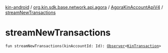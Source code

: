[kin-android](../../index.md) / [org.kin.sdk.base.network.api.agora](../index.md) / [AgoraKinAccountApiV4](index.md) / [streamNewTransactions](./stream-new-transactions.md)

# streamNewTransactions

`fun streamNewTransactions(kinAccountId: Id): `[`Observer`](../../org.kin.sdk.base.tools/-observer/index.md)`<`[`KinTransaction`](../../org.kin.sdk.base.stellar.models/-kin-transaction/index.md)`>`